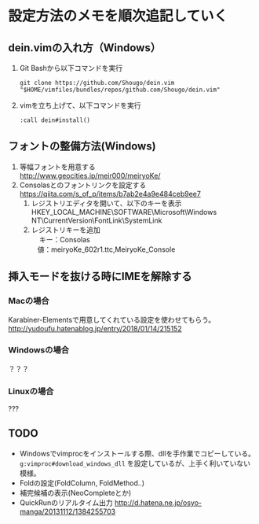 # 設定方法のメモを順次追記していく

## dein.vimの入れ方（Windows）
1. Git Bashから以下コマンドを実行
   ```
   git clone https://github.com/Shougo/dein.vim "$HOME/vimfiles/bundles/repos/github.com/Shougo/dein.vim"
   ```
1. vimを立ち上げて、以下コマンドを実行
   ```
   :call dein#install()
   ```

## フォントの整備方法(Windows)
1. 等幅フォントを用意する  
   http://www.geocities.jp/meir000/meiryoKe/
1. Consolasとのフォントリンクを設定する  
   https://qiita.com/s_of_p/items/b7ab2e4a9e484ceb9ee7
   1. レジストリエディタを開いて、以下のキーを表示  
      HKEY_LOCAL_MACHINE\SOFTWARE\Microsoft\Windows NT\CurrentVersion\FontLink\SystemLink  
   1. レジストリキーを追加  
      キー：Consolas  
      値：meiryoKe_602r1.ttc,MeiryoKe_Console

## 挿入モードを抜ける時にIMEを解除する
### Macの場合
Karabiner-Elementsで用意してくれている設定を使わせてもらう。  
http://yudoufu.hatenablog.jp/entry/2018/01/14/215152
### Windowsの場合
？？？
### Linuxの場合
???

## TODO
* Windowsでvimprocをインストールする際、dllを手作業でコピーしている。  
  `g:vimproc#download_windows_dll` を設定しているが、上手く利いていない模様。
* Foldの設定(FoldColumn, FoldMethod..)
* 補完候補の表示(NeoCompleteとか)
* QuickRunのリアルタイム出力
  http://d.hatena.ne.jp/osyo-manga/20131112/1384255703
